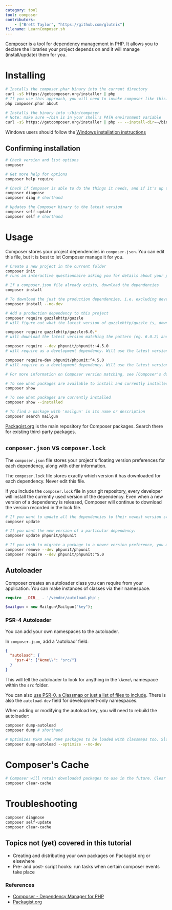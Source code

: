 ```yaml
---
category: tool
tool: composer
contributors:
    - ["Brett Taylor", "https://github.com/glutnix"]
filename: LearnComposer.sh
---
```


[Composer](https://getcomposer.org/) is a tool for dependency management in PHP. It allows you to declare the libraries your project depends on and it will manage (install/update) them for you.

# Installing

```sh
# Installs the composer.phar binary into the current directory
curl -sS https://getcomposer.org/installer | php
# If you use this approach, you will need to invoke composer like this:
php composer.phar about

# Installs the binary into ~/bin/composer
# Note: make sure ~/bin is in your shell's PATH environment variable
curl -sS https://getcomposer.org/installer | php -- --install-dir=~/bin --filename=composer
```

Windows users should follow the [Windows installation instructions](https://getcomposer.org/doc/00-intro.md#installation-windows)

## Confirming installation

```sh
# Check version and list options
composer

# Get more help for options
composer help require

# Check if Composer is able to do the things it needs, and if it's up to date
composer diagnose
composer diag # shorthand

# Updates the Composer binary to the latest version
composer self-update
composer self # shorthand
```

# Usage

Composer stores your project dependencies in `composer.json`. You can edit this file, but it is best to let Composer manage it for you.

```sh
# Create a new project in the current folder
composer init
# runs an interactive questionnaire asking you for details about your project.  Leaving them blank is fine unless you are making other projects dependent on this one.

# If a composer.json file already exists, download the dependencies
composer install

# To download the just the production dependencies, i.e. excluding development dependencies
composer install --no-dev

# Add a production dependency to this project
composer require guzzlehttp/guzzle
# will figure out what the latest version of guzzlehttp/guzzle is, download it, and add the new dependency to composer.json's require field.

composer require guzzlehttp/guzzle:6.0.*
# will download the latest version matching the pattern (eg. 6.0.2) and add the dependency to composer.json's require field

composer require --dev phpunit/phpunit:~4.5.0
# will require as a development dependency. Will use the latest version >=4.5.0 and < 4.6.0

composer require-dev phpunit/phpunit:^4.5.0
# will require as a development dependency. Will use the latest version >=4.5.0 and < 5.0

# For more information on Composer version matching, see [Composer's documentation on Versions](https://getcomposer.org/doc/articles/versions.md) for more details

# To see what packages are available to install and currently installed
composer show

# To see what packages are currently installed
composer show --installed

# To find a package with 'mailgun' in its name or description
composer search mailgun
```

[Packagist.org](https://packagist.org/) is the main repository for Composer packages. Search there for existing third-party packages.

## `composer.json` vs `composer.lock`

The `composer.json` file stores your project's floating version preferences for each dependency, along with other information.

The `composer.lock` file stores exactly which version it has downloaded for each dependency. Never edit this file.

If you include the `composer.lock` file in your git repository, every developer will install the currently used version of the dependency. Even when a new version of a dependency is released, Composer will continue to download the version recorded in the lock file.

```sh
# If you want to update all the dependencies to their newest version still matching your version preferences
composer update

# If you want the new version of a particular dependency:
composer update phpunit/phpunit

# If you wish to migrate a package to a newer version preference, you may need to remove the older package and its dependencies first.
composer remove --dev phpunit/phpunit
composer require --dev phpunit/phpunit:^5.0

```

## Autoloader

Composer creates an autoloader class you can require from your application. You can make instances of classes via their namespace.

```php
require __DIR__ . '/vendor/autoload.php';

$mailgun = new Mailgun\Mailgun("key");
```

### PSR-4 Autoloader

You can add your own namespaces to the autoloader.

In `composer.json`, add a 'autoload' field:

```json
{
  "autoload": {
    "psr-4": {"Acme\\": "src/"}
  }
}
```
This will tell the autoloader to look for anything in the `\Acme\` namespace within the `src` folder.

You can also [use PSR-0, a Classmap or just a list of files to include](https://getcomposer.org/doc/04-schema.md#autoload). There is also the `autoload-dev` field for development-only namespaces.

When adding or modifying the autoload key, you will need to rebuild the autoloader:

```sh
composer dump-autoload
composer dump # shorthand

# Optimizes PSR0 and PSR4 packages to be loaded with classmaps too. Slow to run, but improves performance on production.
composer dump-autoload --optimize --no-dev
```

# Composer's Cache

```sh
# Composer will retain downloaded packages to use in the future. Clear it with:
composer clear-cache
```

# Troubleshooting

```sh
composer diagnose
composer self-update
composer clear-cache
```

## Topics not (yet) covered in this tutorial

* Creating and distributing your own packages on Packagist.org or elsewhere
* Pre- and post- script hooks: run tasks when certain composer events take place

### References

* [Composer - Dependency Manager for PHP](https://getcomposer.org/)
* [Packagist.org](https://packagist.org/)
